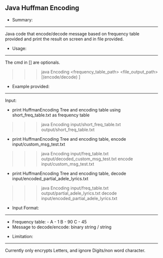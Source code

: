 Java Huffman Encoding
 ----------------------------------
   
 * Summary:
 ----------
 Java code that encode/decode message based on frequency table provided 
 and print the result on screen and in file provided.
 
 
 * Usage:
 --------
 The cmd in [] are optionals. 
 
 >>> java Encoding <frequency_table_path> <file_output_path> [<action>(encode/decode) <path to message>]

 
 * Example provided:
 -------------------
 Input: 
  - print HuffmanEncoding Tree and encoding table using short_freq_table.txt as frequency table
   >>> java Encoding input/short_freq_table.txt output/short_freq_table.txt
 
  - print HuffmanEncoding Tree and encoding table, encode input/custom_msg_test.txt
   >>> java Encoding input/freq_table.txt output/decoded_custom_msg_test.txt encode input/custom_msg_test.txt
  
  - print HuffmanEncoding Tree and encoding table, decode input/encoded_partial_adele_lyrics.txt
   >>> java Encoding input/freq_table.txt output/partial_adele_lyrics.txt decode input/encoded_partial_adele_lyrics.txt
  
  
 * Input Format:
 ---------------
  - Frequency table: <char> - <frequency>
  	 	A - 1
  	 	B - 90
  	 	C - 45
  - Message to decode/encode: binary string  / string
  
  * Limitation:
  -------------
  Currently only encrypts Letters, and ignore Digits/non word character.
  
 
